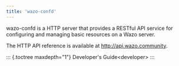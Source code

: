```yaml
---
title: 'wazo-confd'
---
```


wazo-confd is a HTTP server that provides a RESTful API service for
configuring and managing basic resources on a Wazo server.

The HTTP API reference is available at <http://api.wazo.community>.

::: {.toctree maxdepth="1"}
Developer\'s Guide\<developer\>
:::
